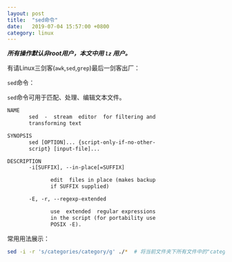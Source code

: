 ```yaml
---
layout: post
title:  "sed命令"
date:   2019-07-04 15:57:00 +0800
category: linux
---
```

***所有操作默认非root用户，本文中用 `lz` 用户。***

有请Linux三剑客(`awk`,`sed`,`grep`)最后一剑客出厂：

`sed`命令：

`sed`命令可用于匹配、处理、编辑文本文件。

```txt
NAME
       sed  -  stream  editor  for filtering and
       transforming text

SYNOPSIS
       sed [OPTION]... {script-only-if-no-other-
       script} [input-file]...

DESCRIPTION
       -i[SUFFIX], --in-place[=SUFFIX]

              edit  files in place (makes backup
              if SUFFIX supplied)

       -E, -r, --regexp-extended

              use  extended  regular expressions
              in the script (for portability use
              POSIX -E).

```

常用用法展示：

```sh
sed -i -r 's/categories/category/g' ./*  # 将当前文件夹下所有文件中的"categories"替换为"category"
```
